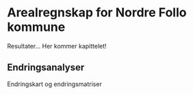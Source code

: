 # Arealregnskap for Nordre Follo kommune


Resultater...
Her kommer kapittelet!

## Endringsanalyser

Endringskart og endringsmatriser
